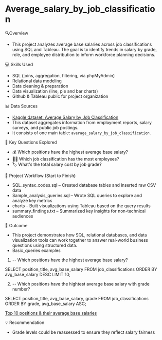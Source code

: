 # Average_salary_by_job_classification

🔍Overview
* This project analyzes average base salaries across job classifications using SQL and Tableau. The goal is to identify trends in salary by grade, role, and employee distribution to inform workforce planning decisions.

💻 Skills Used
* SQL (joins, aggregation, filtering, via phpMyAdmin)
* Relational data modeling
* Data cleaning & preparation
* Data visualization (line, pie and bar charts)
* Github & Tableau public for project organization 

📊 Data Sources
* [Kaggle dataset: Average Salary by Job Classification](https://www.kaggle.com/datasets/sonawanelalitsunil/average-salary-by-job-classification)
* This dataset aggregates information from employment reports, salary surveys, and public job postings.  
* It consists of one main table: `average_salary_by_job_classification`.

🔑 Key Questions Explored
* 💰 Which positions have the highest average base salary?
* 🧑‍💼 Which job classification has the most employees?
* 🏷️ What's the total salary cost by job grade?

🧭 Project Workflow (Start to Finish)
* SQL_syntax_codes.sql – Created database tables and inserted raw CSV data
* Sample_analysis_queries.sql – Wrote SQL queries to explore and analyze key metrics
* charts - Built visualizations using Tableau based on the query results
* summary_findings.txt – Summarized key insights for non-technical audiences

📌 Outcome
* This project demonstrates how SQL, relational databases, and data visualization tools can work together to answer real-world business questions using structured data.
* Basic_queries examples

1) -- Which positions have the highest average base salary?

SELECT position_title, avg_base_salary
FROM job_classifications
ORDER BY avg_base_salary DESC
LIMIT 10;

2) -- Which positions have the hightest average base salary with grade number?

SELECT position_title, avg_base_salary, grade 
FROM job_classifications 
ORDER BY grade, avg_base_salary ASC;

[Top 10 positions & their average base salaries](https://public.tableau.com/app/profile/jasmine.grant/viz/AverageSalarybyJobClassification/Top10Positions&TheirAverageBaseSalaries)

💡 Recommendation
* Grade levels could be reassessed to ensure they reflect salary fairness
